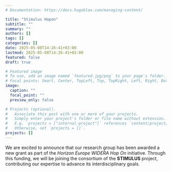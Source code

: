 ```yaml
---
# Documentation: https://docs.hugoblox.com/managing-content/

title: "Stimulus Hopon"
subtitle: ""
summary: ""
authors: []
tags: []
categories: []
date: 2025-05-08T14:26:41+03:00
lastmod: 2025-05-08T14:26:41+03:00
featured: false
draft: true

# Featured image
# To use, add an image named `featured.jpg/png` to your page's folder.
# Focal points: Smart, Center, TopLeft, Top, TopRight, Left, Right, BottomLeft, Bottom, BottomRight.
image:
  caption: ""
  focal_point: ""
  preview_only: false

# Projects (optional).
#   Associate this post with one or more of your projects.
#   Simply enter your project's folder or file name without extension.
#   E.g. `projects = ["internal-project"]` references `content/project/deep-learning/index.md`.
#   Otherwise, set `projects = []`.
projects: []
---
```


We are excited to announce that our research group has been awarded a new grant as part of the *Horizon Europe WIDERA Hop On* initiative. Through this funding, we will be joining the consortium of the **STIMULUS** project, contributing our expertise to advance its interdisciplinary goals.

<!-- **STIMULUS** (*Smart Technologies for Improving Monitoring and Understanding in Long-term Urban Sustainability*) aims to develop cutting-edge tools and methods to support sustainable urban development, focusing on data-driven decision-making and inclusive innovation across European cities.

As part of the project, our team will be working on **[insert brief description of your group's focus within the project]**, leveraging our strengths in [insert relevant research areas] to support the consortium’s broader objectives.

In connection with this new collaboration, **we will soon be opening new research positions** to support our work on STIMULUS. Details will be posted on our website shortly.

🔗 Learn more about the project: [Insert STIMULUS website link]

Stay tuned for updates as the project unfolds! -->